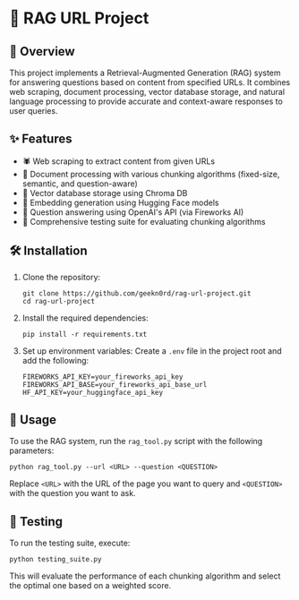 # 🚀 RAG URL Project

## 📖 Overview

This project implements a Retrieval-Augmented Generation (RAG) system for answering questions based on content from specified URLs. It combines web scraping, document processing, vector database storage, and natural language processing to provide accurate and context-aware responses to user queries.

## ✨ Features

- 🕷️ Web scraping to extract content from given URLs
- 📄 Document processing with various chunking algorithms (fixed-size, semantic, and question-aware)
- 💾 Vector database storage using Chroma DB
- 🧠 Embedding generation using Hugging Face models
- 💬 Question answering using OpenAI's API (via Fireworks AI)
- 🧪 Comprehensive testing suite for evaluating chunking algorithms

## 🛠️ Installation

1. Clone the repository:
   ```
   git clone https://github.com/geekn0rd/rag-url-project.git
   cd rag-url-project
   ```

2. Install the required dependencies:
   ```
   pip install -r requirements.txt
   ```

3. Set up environment variables:
   Create a `.env` file in the project root and add the following:
   ```
   FIREWORKS_API_KEY=your_fireworks_api_key
   FIREWORKS_API_BASE=your_fireworks_api_base_url
   HF_API_KEY=your_huggingface_api_key
   ```

## 🚀 Usage

To use the RAG system, run the `rag_tool.py` script with the following parameters:

```
python rag_tool.py --url <URL> --question <QUESTION>
```

Replace `<URL>` with the URL of the page you want to query and `<QUESTION>` with the question you want to ask.

## 🧪 Testing

To run the testing suite, execute:

```
python testing_suite.py
```

This will evaluate the performance of each chunking algorithm and select the optimal one based on a weighted score. 

